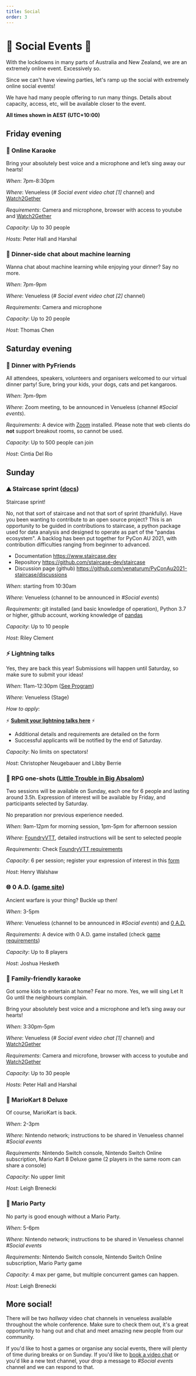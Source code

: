 ```yaml
---
title: Social
order: 3
---
```


# 🐍 Social Events 👯

With the lockdowns in many parts of Australia and New Zealand, we are an extremely online event. Excessively so.

Since we can't have viewing parties, let's ramp up the social with extremely online social events!

We have had many people offering to run many things. Details about capacity, access, etc, will be available closer to the event.


**All times shown in AEST (UTC+10:00)**



## Friday evening 

### 🎤  Online Karaoke   

Bring your absolutely best voice and a microphone and let’s sing away our hearts!

_When_: 7pm-8:30pm  

_Where_: Venueless (_# Social event video chat [1]_ channel) and [Watch2Gether](https://w2g.tv)

_Requirements_: Camera and microphone, browser with access to youtube and [Watch2Gether](https://w2g.tv)

_Capacity_: Up to 30 people

_Hosts_: Peter Hall and Harshal




### 🍣 Dinner-side chat about machine learning 

Wanna chat about machine learning while enjoying your dinner? Say no more. 

_When_: 7pm-9pm  

_Where_: Venueless (_# Social event video chat [2]_ channel)

_Requirements_: Camera and microphone

_Capacity_: Up to 20 people

_Host_: Thomas Chen


## Saturday evening

### 🥙 Dinner with PyFriends

All attendees, speakers, volunteers and organisers welcomed to our virtual dinner party! Sure, bring your kids, your dogs, cats and pet kangaroos. 

_When_: 7pm-9pm  

_Where_: Zoom meeting, to be announced in Venueless (channel _#Social events_). 

_Requirements_: A device with [Zoom](https://zoom.us/download) installed. Please note that web clients do **not** support breakout rooms, so cannot be used. 

_Capacity_: Up to 500 people can join

_Host_: Cintia Del Rio



## Sunday

### ⛰️ Staircase sprint ([docs](https://www.staircase.dev))

Staircase sprint!

No, not that sort of staircase and not that sort of sprint (thankfully).  Have you been wanting to contribute to an open source project?  This is an opportunity to be guided in contributions to staircase, a python package used for data analysis and designed to operate as part of the "pandas ecosystem".  A backlog has been put together for PyCon AU 2021, with contribution difficulties ranging from beginner to advanced.

* Documentation <https://www.staircase.dev>
* Repository <https://github.com/staircase-dev/staircase>
* Discussion page (github) <https://github.com/venaturum/PyConAu2021-staircase/discussions>

_When_: starting from 10:30am

_Where_: Venueless (channel to be announced in _#Social events_)

_Requirements_: git installed (and basic knowledge of operation), Python 3.7 or higher, github account, working knowledge of [pandas](https://pandas.pydata.org/)

_Capacity_: Up to 10 people

_Host_:  Riley Clement


<a name="lightning-talks"></a>
###  ⚡️ Lightning talks

Yes, they are back this year! Submissions will happen until Saturday, so make sure to submit your ideas! 

_When_: 11am-12:30pm ([See Program](https://2021.pycon.org.au/program/83xwjw/))

_Where_: Venueless (Stage)

_How to apply_:

  ⚡️ **[Submit your lightning talks here](https://forms.gle/TEXGB3MiyNsoTpHj7)** ⚡️ 

  * Additional details and requirements are detailed on the form
  * Successful applicants will be notified by the end of Saturday. 

_Capacity_: No limits on spectators!

_Host_: Christopher Neugebauer and Libby Berrie



### 🎲 RPG one-shots ([Little Trouble in Big Absalom](https://paizo.com/products/btq024ys))

Two sessions will be available on Sunday, each one for 6 people and lasting around 3.5h. Expression of interest will be available by Friday, and participants selected by Saturday. 

No preparation nor previous experience needed. 

_When_: 9am-12pm for morning session, 1pm-5pm for afternoon session

_Where_: [FoundryVTT](https://foundryvtt.com/), detailed instructions will be sent to selected people

_Requirements_: Check [FoundryVTT requirements](https://foundryvtt.com/article/requirements/)

_Capacity_: 6 per session; register your expression of interest in this [form](https://docs.google.com/forms/d/e/1FAIpQLSdmGlRUZgeeJ1W9W5SZmHB4p9tEueqZOOStUwR0Ruw6Nf_uWw/viewform)

_Host_: Henry Walshaw


### 🌐 0 A.D. ([game site](https://play0ad.com/))

Ancient warfare is your thing? Buckle up then!

_When_: 3-5pm 

_Where_: Venueless (channel to be announced in _#Social events_) and [0 A.D.](https://play0ad.com/)

_Requirements_: A device with 0 A.D. game installed (check [game requirements](https://play0ad.com/download/))

_Capacity_: Up to 8 players

_Host_: Joshua Hesketh


### 🎤 Family-friendly karaoke

Got some kids to entertain at home? Fear no more. Yes, we will sing Let It Go until the neighbours complain. 

Bring your absolutely best voice and a microphone and let’s sing away our hearts!

_When_: 3:30pm-5pm  

_Where_: Venueless (_# Social event video chat [1]_ channel) and [Watch2Gether](https://w2g.tv)

_Requirements_: Camera and microfone, browser with access to youtube and [Watch2Gether](https://w2g.tv)

_Capacity_: Up to 30 people 

_Hosts_: Peter Hall and Harshal


### 🚗 MarioKart 8 Deluxe

Of course, MarioKart is back. 


_When_: 2-3pm

_Where_: Nintendo network; instructions to be shared in Venueless channel _#Social events_

_Requirements_: Nintendo Switch console, Nintendo Switch Online subscription, Mario Kart 8 Deluxe game (2 players in the same room can share a console)

_Capacity_: No upper limit

_Host_: Leigh Brenecki


### 🍄 Mario Party

No party is good enough without a Mario Party. 

_When_: 5-6pm

_Where_: Nintendo network; instructions to be shared in Venueless channel _#Social events_

_Requirements_: Nintendo Switch console, Nintendo Switch Online subscription, Mario Party game

_Capacity_: 4 max per game, but multiple concurrent games can happen. 

_Host_: Leigh Brenecki


## More social!

There will be two _hallway_ video chat channels in venueless available throughout the whole conference. Make sure to check them out, it's a great opportunity to hang out and chat and meet amazing new people from our community. 

If you'd like to host a games or organise any social events, there will plenty of time during breaks or on Sunday. If you'd like to [book a video chat](https://docs.google.com/spreadsheets/d/16wtjRBV63Lxzy2p1JqnU0D-qQcqPmRlG2G973d4dQwA/edit#gid=0) or you'd like a new text channel, your drop a message to _#Social events_ channel and we can respond to that. 
